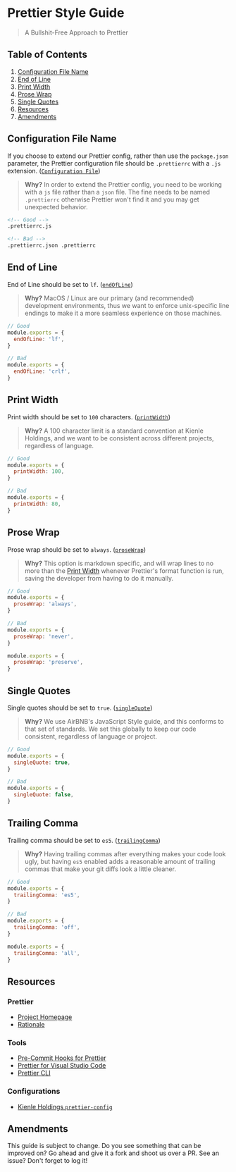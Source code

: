 # Prettier Style Guide

> A Bullshit-Free Approach to Prettier

## Table of Contents

1. [Configuration File Name](#configuration-file-name)
1. [End of Line](#end-of-line)
1. [Print Width](#print-width)
1. [Prose Wrap](#prose-wrap)
1. [Single Quotes](#single-quotes)
1. [Resources](#resources)
1. [Amendments](#amendments)

## Configuration File Name

If you choose to extend our Prettier config, rather than use the `package.json` parameter, the
Prettier configuration file should be `.prettierrc` with a `.js` extension.
([`Configuration File`](https://prettier.io/docs/en/configuration.html))

> **Why?** In order to extend the Prettier config, you need to be working with a `js` file rather
> than a `json` file. The fine needs to be named `.prettierrc` otherwise Prettier won't find it and
> you may get unexpected behavior.

<!-- prettier-ignore-start -->
```markdown
<!-- Good -->
.prettierrc.js

<!-- Bad -->
.prettierrc.json .prettierrc
```
<!-- prettier-ignore-end -->

## End of Line

End of Line should be set to `lf`.
([`endOfLine`](https://prettier.io/docs/en/options.html#end-of-line))

> **Why?** MacOS / Linux are our primary (and recommended) development environments, thus we want to
> enforce unix-specific line endings to make it a more seamless experience on those machines.

<!-- prettier-ignore-start -->
```javascript
// Good
module.exports = {
  endOfLine: 'lf',
}

// Bad
module.exports = {
  endOfLine: 'crlf',
}
```
<!-- prettier-ignore-end -->

## Print Width

Print width should be set to `100` characters.
([`printWidth`](https://prettier.io/docs/en/options.html#print-width))

> **Why?** A 100 character limit is a standard convention at Kienle Holdings, and we want to be
> consistent across different projects, regardless of language.

<!-- prettier-ignore-start -->
```javascript
// Good
module.exports = {
  printWidth: 100,
}

// Bad
module.exports = {
  printWidth: 80,
}
```
<!-- prettier-ignore-end -->

## Prose Wrap

Prose wrap should be set to `always`.
([`proseWrap`](https://prettier.io/docs/en/options.html#prose-wrap))

> **Why?** This option is markdown specific, and will wrap lines to no more than the
> [Print Width](#print-width) whenever Prettier's format function is run, saving the developer from
> having to do it manually.

<!-- prettier-ignore-start -->
```javascript
// Good
module.exports = {
  proseWrap: 'always',
}

// Bad
module.exports = {
  proseWrap: 'never',
}

module.exports = {
  proseWrap: 'preserve',
}
```
<!-- prettier-ignore-end -->

## Single Quotes

Single quotes should be set to `true`.
([`singleQuote`](https://prettier.io/docs/en/options.html#quotes))

> **Why?** We use AirBNB's JavaScript Style guide, and this conforms to that set of standards. We
> set this globally to keep our code consistent, regardless of language or project.

<!-- prettier-ignore-start -->
```javascript
// Good
module.exports = {
  singleQuote: true,
}

// Bad
module.exports = {
  singleQuote: false,
}
```
<!-- prettier-ignore-end -->

## Trailing Comma

Trailing comma should be set to `es5`.
([`trailingComma`](https://prettier.io/docs/en/options.html#trailing-commas))

> **Why?** Having trailing commas after everything makes your code look ugly, but having `es5`
> enabled adds a reasonable amount of trailing commas that make your git diffs look a little
> cleaner.

<!-- prettier-ignore-start -->
```javascript
// Good
module.exports = {
  trailingComma: 'es5',
}

// Bad
module.exports = {
  trailingComma: 'off',
}

module.exports = {
  trailingComma: 'all',
}
```
<!-- prettier-ignore-end -->

## Resources

### Prettier

- [Project Homepage](https://daringfireball.net/projects/markdown/)
- [Rationale](https://prettier.io/docs/en/rationale.html)

### Tools

- [Pre-Commit Hooks for Prettier](https://prettier.io/docs/en/precommit.html)
- [Prettier for Visual Studio Code](https://marketplace.visualstudio.com/items?itemName=esbenp.prettier-vscode)
- [Prettier CLI](https://prettier.io/docs/en/cli.html)

### Configurations

- [Kienle Holdings `prettier-config`](https://github.com/kienleholdings/prettier/tree/master/packages/prettier-config)

## Amendments

This guide is subject to change. Do you see something that can be improved on? Go ahead and give it
a fork and shoot us over a PR. See an issue? Don't forget to log it!
